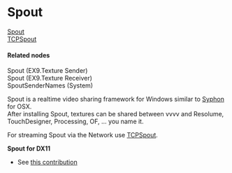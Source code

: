 # Spout


<a href="http://spout.zeal.co/" class="extURL" target="_blank">Spout</a>  
<a href="http://techlife.sg/TCPSpout/" class="extURL" target="_blank">TCPSpout</a>  

#### Related nodes
<span class="node">Spout (EX9.Texture Sender)</span>  
<span class="node">Spout (EX9.Texture Receiver)</span>  
<span class="node">SpoutSenderNames (System)</span>  


Spout is a realtime video sharing framework for Windows similar to <a href="http://www.syphon.v002.info/" class="extURL" target="_blank">Syphon</a> for OSX.  
After installing Spout, textures can be shared between vvvv and Resolume, TouchDesigner, Processing, OF, ... you name it.   

For streaming Spout via the Network use <a href="http://techlife.sg/TCPSpout/" class="extURL" target="_blank">TCPSpout</a>.  

**Spout for DX11**  
* See <a href="https://vvvv.org/contribution/spout-dx11" class="extURL contribution" target="_blank">this contribution</a>  




